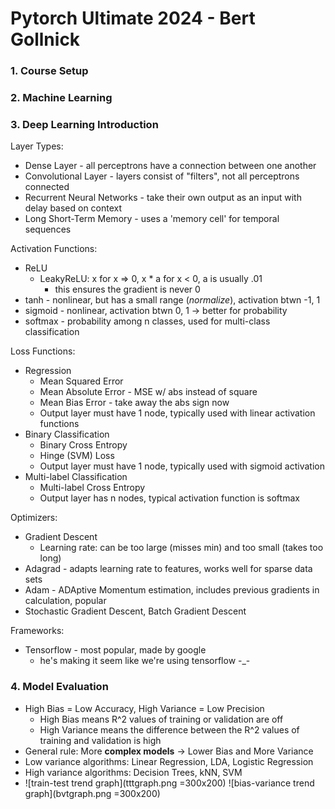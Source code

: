 # Pytorch Ultimate 2024 - Bert Gollnick

### 1. Course Setup

### 2. Machine Learning

### 3. Deep Learning Introduction

Layer Types:
- Dense Layer - all perceptrons have a connection between one another
- Convolutional Layer - layers consist of "filters", not all perceptrons connected
- Recurrent Neural Networks - take their own output as an input with delay based on context
- Long Short-Term Memory - uses a 'memory cell' for temporal sequences

Activation Functions:
- ReLU
    - LeakyReLU: x for x => 0, x * a for x < 0, a is usually .01
        - this ensures the gradient is never 0
- tanh - nonlinear, but has a small range (*normalize*), activation btwn -1, 1
- sigmoid - nonlinear, activation btwn 0, 1 -> better for probability
- softmax - probability among n classes, used for multi-class classification

Loss Functions:
- Regression
    - Mean Squared Error
    - Mean Absolute Error - MSE w/ abs instead of square
    - Mean Bias Error - take away the abs sign now
    - Output layer must have 1 node, typically used with linear activation functions
- Binary Classification
    - Binary Cross Entropy
    - Hinge (SVM) Loss
    - Output layer must have 1 node, typically used with sigmoid activation
- Multi-label Classification
    - Multi-label Cross Entropy
    - Output layer has n nodes, typical activation function is softmax

Optimizers:
- Gradient Descent
    - Learning rate: can be too large (misses min) and too small (takes too long)
- Adagrad - adapts learning rate to features, works well for sparse data sets
- Adam - ADAptive Momentum estimation, includes previous gradients in calculation, popular
- Stochastic Gradient Descent, Batch Gradient Descent

Frameworks:
- Tensorflow - most popular, made by google
    - he's making it seem like we're using tensorflow -_-

### 4. Model Evaluation
- High Bias = Low Accuracy, High Variance = Low Precision
    - High Bias means R^2 values of training or validation are off
    - High Variance means the difference between the R^2 values of training and validation is high
- General rule: More **complex models** -> Lower Bias and More Variance
- Low variance algorithms: Linear Regression, LDA, Logistic Regression
- High variance algorithms: Decision Trees, kNN, SVM
- ![train-test trend graph](tttgraph.png =300x200) ![bias-variance trend graph](bvtgraph.png =300x200)